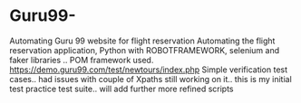 # Guru99-
Automating Guru 99 website for flight reservation
Automating the flight reservation application, Python with ROBOTFRAMEWORK, selenium and faker libraries .. POM framework used.
https://demo.guru99.com/test/newtours/index.php
Simple verification test cases.. had issues with couple of Xpaths still working on it.. this is my initial test practice test suite.. will add further more refined scripts

